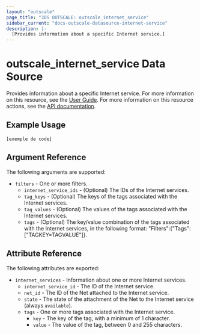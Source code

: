 ```yaml
---
layout: "outscale"
page_title: "3DS OUTSCALE: outscale_internet_service"
sidebar_current: "docs-outscale-datasource-internet-service"
description: |-
  [Provides information about a specific Internet service.]
---
```


# outscale_internet_service Data Source

Provides information about a specific Internet service.
For more information on this resource, see the [User Guide](https://wiki.outscale.net/display/EN/About+Internet+Gateways).
For more information on this resource actions, see the [API documentation](https://docs-beta.outscale.com/#3ds-outscale-api-internetservice).

## Example Usage

```hcl
[exemple de code]
```

## Argument Reference

The following arguments are supported:

* `filters` - One or more filters.
  * `internet_service_ids` - (Optional) The IDs of the Internet services.
  * `tag_keys` - (Optional) The keys of the tags associated with the Internet services.
  * `tag_values` - (Optional) The values of the tags associated with the Internet services.
  * `tags` - (Optional) The key/value combination of the tags associated with the Internet services, in the following format: "Filters":{"Tags":["TAGKEY=TAGVALUE"]}.

## Attribute Reference

The following attributes are exported:

* `internet_services` - Information about one or more Internet services.
  * `internet_service_id` - The ID of the Internet service.
  * `net_id` - The ID of the Net attached to the Internet service.
  * `state` - The state of the attachment of the Net to the Internet service (always `available`).
  * `tags` - One or more tags associated with the Internet service.
    * `key` - The key of the tag, with a minimum of 1 character.
    * `value` - The value of the tag, between 0 and 255 characters.
